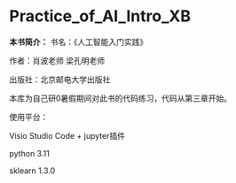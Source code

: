 ﻿# Practice_of_AI_Intro_XB

**本书简介：**
书名：《人工智能入门实践》

作者：肖波老师 梁孔明老师

出版社：北京邮电大学出版社

本库为自己研0暑假期间对此书的代码练习，代码从第三章开始。

使用平台：

Visio Studio Code + jupyter插件

python 3.11

sklearn 1.3.0

